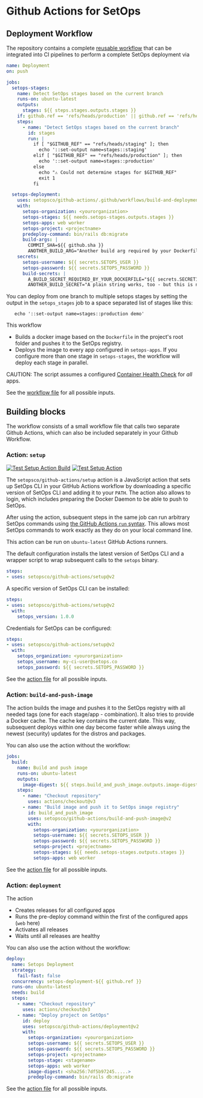 # Github Actions for SetOps

## Deployment Workflow

The repository contains a complete [reusable workflow](https://docs.github.com/en/actions/using-workflows/reusing-workflows) that can be integrated into CI pipelines to perform a complete SetOps deployment via

```yaml
name: Deployment
on: push

jobs:
  setops-stages:
    name: Detect SetOps stages based on the current branch
    runs-on: ubuntu-latest
    outputs:
      stages: ${{ steps.stages.outputs.stages }}
    if: github.ref == 'refs/heads/production' || github.ref == 'refs/heads/staging'
    steps:
      - name: "Detect SetOps stages based on the current branch"
        id: stages
        run: |
          if [ "$GITHUB_REF" == "refs/heads/staging" ]; then
            echo '::set-output name=stages::staging'
          elif [ "$GITHUB_REF" == "refs/heads/production" ]; then
            echo '::set-output name=stages::production'
          else
            echo "⚠️ Could not determine stages for $GITHUB_REF"
            exit 1
          fi

  setops-deployment:
    uses: setopsco/github-actions/.github/workflows/build-and-deployment-workflow.yml@v2
    with:
      setops-organization: <yourorganization>
      setops-stages: ${{ needs.setops-stages.outputs.stages }}
      setops-apps: web worker
      setops-project: <projectname>
      predeploy-command: bin/rails db:migrate
      build-args: |
        COMMIT_SHA=${{ github.sha }}
        ANOTHER_BUILD_ARG="Another build arg required by your Dockerfile"
    secrets:
      setops-username: ${{ secrets.SETOPS_USER }}
      setops-password: ${{ secrets.SETOPS_PASSWORD }}
      build-secrets: |
        A_BUILD_SECRET_REQUIRED_BY_YOUR_DOCKERFILE="${{ secrets.SECRET1 }}"
        ANOTHER_BUILD_SECRET="A plain string works, too - but this is not secret anymore :-)"
```

You can deploy from one branch to multiple setops stages by setting the output in the `setops_stages` job to a space separated list of stages like this:
```
   echo '::set-output name=stages::production demo'
```


This workflow

* Builds a docker image based on the `Dockerfile` in the project's root folder and pushes it to the SetOps registry.
* Deploys the image to every app configured in `setops-apps`. If you configure more than one stage in `setops-stages`, the workflow will deploy each stage in parallel.

CAUTION: The script assumes a configured [Container Health Check](https://docs.setops.co/latest/user/configuration/apps/#container-health-check) for *all* apps.

See the [workflow file](.github/workflows/build-and-deployment-workflow.yml) for all possible inputs.

## Building blocks

The workflow consists of a small workflow file that calls two separate Github Actions, which can also be included separately in your Github Workflow.

### Action: `setup`

<p align="left">
  <a href="https://github.com/setopsco/github-actions/actions"><img alt="Test Setup Action Build" src="https://github.com/setopsco/github-actions/workflows/test-setup-action-build/badge.svg" /></a>
  <a href="https://github.com/setopsco/github-actions/actions"><img alt="Test Setup Action" src="https://github.com/setopsco/github-actions/workflows/test-setup-action/badge.svg" /></a>
</p>

The `setopsco/github-actions/setup` action is a JavaScript action that sets up SetOps CLI in your GitHub Actions workflow by downloading a specific version of SetOps CLI and adding it to your `PATH`. The action also allows to login, which includes preparing the Docker Daemon to be able to push to SetOps.

After using the action, subsequent steps in the same job can run arbitrary SetOps commands using [the GitHub Actions `run` syntax](https://help.github.com/en/actions/reference/workflow-syntax-for-github-actions#jobsjob_idstepsrun). This allows most SetOps commands to work exactly as they do on your local command line.

This action can be run on `ubuntu-latest` GitHub Actions runners.

The default configuration installs the latest version of SetOps CLI and a wrapper script to wrap subsequent calls to the `setops` binary.

```yaml
steps:
- uses: setopsco/github-actions/setup@v2
```

A specific version of SetOps CLI can be installed:

```yaml
steps:
- uses: setopsco/github-actions/setup@v2
  with:
    setops_version: 1.0.0
```

Credentials for SetOps can be configured:

```yaml
steps:
- uses: setopsco/github-actions/setup@v2
  with:
    setops_organization: <yourorganization>
    setops_username: my-ci-user@setops.co
    setops_password: ${{ secrets.SETOPS_PASSWORD }}
```

See the [action file](setup/action.yml) for all possible inputs.

### Action: `build-and-push-image`

The action builds the image and pushes it to the SetOps registry with all needed tags (one for each stage/app - combination). It also tries to provide a Docker cache. The cache key contains the current date. This way, subsequent deploys within one day become faster while always using the newest (security) updates for the distros and packages.

You can also use the action without the workflow:

```yaml
jobs:
  build:
    name: Build and push image
    runs-on: ubuntu-latest
    outputs:
      image-digest: ${{ steps.build_and_push_image.outputs.image-digest }}
    steps:
      - name: "Checkout repository"
        uses: actions/checkout@v3
      - name: "Build image and push it to SetOps image registry"
        id: build_and_push_image
        uses: setopsco/github-actions/build-and-push-image@v2
        with:
          setops-organization: <yourorganization>
          setops-username: ${{ secrets.SETOPS_USER }}
          setops-password: ${{ secrets.SETOPS_PASSWORD }}
          setops-project: <projectname>
          setops-stages: ${{ needs.setops-stages.outputs.stages }}
          setops-apps: web worker
```

See the [action file](build-and-push-image/action.yml) for all possible inputs.

### Action: `deployment`

The action

* Creates releases for all configured apps
* Runs the pre-deploy command within the first of the configured apps (`web` here)
* Activates all releases
* Waits until all releases are healthy

You can also use the action without the workflow:

```yaml
deploy:
  name: Setops Deployment
  strategy:
    fail-fast: false
  concurrency: setops-deployment-${{ github.ref }}
  runs-on: ubuntu-latest
  needs: build
  steps:
    - name: "Checkout repository"
      uses: actions/checkout@v3
    - name: "Deploy project on SetOps"
      id: deploy
      uses: setopsco/github-actions/deployment@v2
      with:
        setops-organization: <yourorganization>
        setops-username: ${{ secrets.SETOPS_USER }}
        setops-password: ${{ secrets.SETOPS_PASSWORD }}
        setops-project: <projectname>
        setops-stage: <stagename>
        setops-apps: web worker
        image-digest: <sha256:7df5b97245.....>
        predeploy-command: bin/rails db:migrate
```

See the [action file](deployment/action.yml) for all possible inputs.
